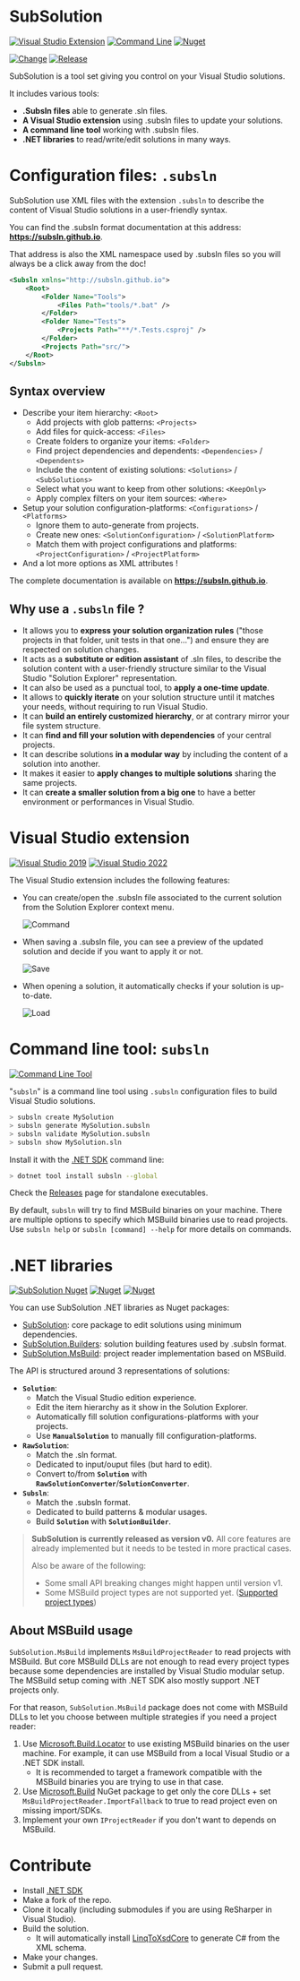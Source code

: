 # SubSolution

[![Visual Studio Extension](https://img.shields.io/visual-studio-marketplace/v/ReMinoer.SubSolution2022?label=VISUAL%20STUDIO&color=5C2D91&logo=visualstudio&style=for-the-badge)](https://marketplace.visualstudio.com/items?itemName=ReMinoer.SubSolution2022)
[![Command Line](https://img.shields.io/nuget/v/subsln?label=Command%20Line&color=333333&logo=windowsterminal&style=for-the-badge)](https://www.nuget.org/packages/subsln)
[![Nuget](https://img.shields.io/nuget/v/SubSolution?label=Nuget&color=004880&logo=nuget&style=for-the-badge)](https://www.nuget.org/packages/SubSolution)

[![Change](https://img.shields.io/github/workflow/status/ReMinoer/SubSolution/Change?label=Change&logo=github&style=for-the-badge)](https://github.com/ReMinoer/SubSolution/actions/workflows/change.yml)
[![Release](https://img.shields.io/github/workflow/status/ReMinoer/SubSolution/Release?label=Release&logo=github&style=for-the-badge)](https://github.com/ReMinoer/SubSolution/actions/workflows/release.yml)

SubSolution is a tool set giving you control on your Visual Studio solutions.

It includes various tools:

- __.Subsln files__ able to generate .sln files.
- __A Visual Studio extension__ using .subsln files to update your solutions.
- __A command line tool__ working with .subsln files.
- __.NET libraries__ to read/write/edit solutions in many ways.

# Configuration files: `.subsln`

SubSolution use XML files with the extension `.subsln` to describe the content of Visual Studio solutions in a user-friendly syntax.

You can find the .subsln format documentation at this address: **https://subsln.github.io**.

That address is also the XML namespace used by .subsln files so you will always be a click away from the doc!

```xml
<Subsln xmlns="http://subsln.github.io">
    <Root>
        <Folder Name="Tools">
            <Files Path="tools/*.bat" />
        </Folder>
        <Folder Name="Tests">
            <Projects Path="**/*.Tests.csproj" />
        </Folder>
        <Projects Path="src/">
    </Root>
</Subsln>
```

## Syntax overview

- Describe your item hierarchy: `<Root>`
    - Add projects with glob patterns: `<Projects>`
    - Add files for quick-access: `<Files>`
    - Create folders to organize your items: `<Folder>`
    - Find project dependencies and dependents: `<Dependencies>` / `<Dependents>`
    - Include the content of existing solutions: `<Solutions>` / `<SubSolutions>`
    - Select what you want to keep from other solutions: `<KeepOnly>`
    - Apply complex filters on your item sources: `<Where>`
- Setup your solution configuration-platforms: `<Configurations>` / `<Platforms>`
    - Ignore them to auto-generate from projects.
    - Create new ones: `<SolutionConfiguration>` / `<SolutionPlatform>`
    - Match them with project configurations and platforms: `<ProjectConfiguration>` / `<ProjectPlatform>`
- And a lot more options as XML attributes !

The complete documentation is available on **https://subsln.github.io**.

## Why use a `.subsln` file ?

- It allows you to __express your solution organization rules__ ("those projects in that folder, unit tests in that one...") and ensure they are respected on solution changes.
- It acts as a __substitute or edition assistant__ of .sln files, to describe the solution content with a user-friendly structure similar to the Visual Studio "Solution Explorer" representation.
- It can also be used as a punctual tool, to __apply a one-time update__.
- It allows to __quickly iterate__ on your solution structure until it matches your needs, without requiring to run Visual Studio.
- It can __build an entirely customized hierarchy__, or at contrary mirror your file system structure.
- It can __find and fill your solution with dependencies__ of your central projects.
- It can describe solutions __in a modular way__ by including the content of a solution into another.
- It makes it easier to __apply changes to multiple solutions__ sharing the same projects.
- It can __create a smaller solution from a big one__ to have a better environment or performances in Visual Studio.

# Visual Studio extension

[![Visual Studio 2019](https://img.shields.io/visual-studio-marketplace/v/ReMinoer.SubSolution2019?label=VISUAL%20STUDIO%202019&color=5C2D91&logo=visualstudio&style=for-the-badge)](https://marketplace.visualstudio.com/items?itemName=ReMinoer.SubSolution2019)
[![Visual Studio 2022](https://img.shields.io/visual-studio-marketplace/v/ReMinoer.SubSolution2022?label=VISUAL%20STUDIO%202022&color=5C2D91&logo=visualstudio&style=for-the-badge)](https://marketplace.visualstudio.com/items?itemName=ReMinoer.SubSolution2022)

The Visual Studio extension includes the following features:

- You can create/open the .subsln file associated to the current solution from the Solution Explorer context menu.

  ![Command](Images/vs_command.png)

- When saving a .subsln file, you can see a preview of the updated solution and decide if you want to apply it or not.

  ![Save](Images/vs_save.png)

- When opening a solution, it automatically checks if your solution is up-to-date.

  ![Load](Images/vs_load.png)

# Command line tool: `subsln`

[![Command Line Tool](https://img.shields.io/nuget/v/subsln?label=subsln&color=333333&logo=windowsterminal&style=for-the-badge)](https://www.nuget.org/packages/subsln)

"`subsln`" is a command line tool using `.subsln` configuration files to build Visual Studio solutions.

```bash
> subsln create MySolution
> subsln generate MySolution.subsln
> subsln validate MySolution.subsln
> subsln show MySolution.sln
```

Install it with the [.NET SDK](https://dotnet.microsoft.com/download) command line:

```bash
> dotnet tool install subsln --global 
```

Check the [Releases](https://github.com/ReMinoer/SubSolution/releases) page for standalone executables.

By default, `subsln` will try to find MSBuild binaries on your machine. There are multiple options to specify which MSBuild binaries use to read projects. Use `subsln help` or `subsln [command] --help` for more details on commands.

# .NET libraries

[![SubSolution Nuget](https://img.shields.io/nuget/v/SubSolution?label=SubSolution&color=004880&logo=nuget&style=for-the-badge)](https://www.nuget.org/packages/SubSolution)
[![Nuget](https://img.shields.io/nuget/v/SubSolution.Builders?label=SubSolution.Builders&color=004880&logo=nuget&style=for-the-badge)](https://www.nuget.org/packages/SubSolution.Builders)
[![Nuget](https://img.shields.io/nuget/v/SubSolution?label=SubSolution.MsBuild&color=004880&logo=nuget&style=for-the-badge)](https://www.nuget.org/packages/SubSolution.MsBuild)

You can use SubSolution .NET libraries as Nuget packages:

- [SubSolution](https://www.nuget.org/packages/SubSolution): core package to edit solutions using minimum dependencies.
- [SubSolution.Builders](https://www.nuget.org/packages/SubSolution.Builders): solution building features used by .subsln format.
- [SubSolution.MsBuild](https://www.nuget.org/packages/SubSolution.MsBuild): project reader implementation based on MSBuild.

The API is structured around 3 representations of solutions:

- __`Solution`__:
    - Match the Visual Studio edition experience.
    - Edit the item hierarchy as it show in the Solution Explorer.
    - Automatically fill solution configurations-platforms with your projects.
    - Use __`ManualSolution`__ to manually fill configuration-platforms.
- __`RawSolution`__:
    - Match the .sln format.
    - Dedicated to input/ouput files (but hard to edit).
    - Convert to/from __`Solution`__ with __`RawSolutionConverter`__/__`SolutionConverter`__.
- __`Subsln`__:
    - Match the .subsln format.
    - Dedicated to build patterns & modular usages.
    - Build __`Solution`__ with __`SolutionBuilder`__.

> __SubSolution is currently released as version v0.__ All core features are already implemented but it needs to be tested in more practical cases.
>
> Also be aware of the following:
>
> - Some small API breaking changes might happen until version v1.
> - Some MSBuild project types are not supported yet. ([Supported project types](https://github.com/ReMinoer/SubSolution/blob/master/Sources/SubSolution/ProjectType.cs))

## About MSBuild usage

`SubSolution.MsBuild` implements `MsBuildProjectReader` to read projects with MSBuild. But core MSBuild DLLs are not enough to read every project types because some dependencies are installed by Visual Studio modular setup. The MSBuild setup coming with .NET SDK also mostly support .NET projects only.

For that reason, `SubSolution.MsBuild` package does not come with MSBuild DLLs to let you choose between multiple strategies if you need a project reader:

1. Use [Microsoft.Build.Locator](https://docs.microsoft.com/en-gb/visualstudio/msbuild/updating-an-existing-application) to use existing MSBuild binaries on the user machine. For example, it can use MSBuild from a local Visual Studio or a .NET SDK install.
    - It is recommended to target a framework compatible with the MSBuild binaries you are trying to use in that case.
2. Use [Microsoft.Build](https://www.nuget.org/packages/Microsoft.Build) NuGet package to get only the core DLLs + set `MsBuildProjectReader.ImportFallback` to true to read project even on missing import/SDKs.
3. Implement your own `IProjectReader` if you don't want to depends on MSBuild.

# Contribute

- Install [.NET SDK](https://dotnet.microsoft.com/download)
- Make a fork of the repo.
- Clone it locally (including submodules if you are using ReSharper in Visual Studio).
- Build the solution.
    - It will automatically install [LinqToXsdCore](https://github.com/mamift/LinqToXsdCore) to generate C# from the XML schema.
- Make your changes.
- Submit a pull request.
